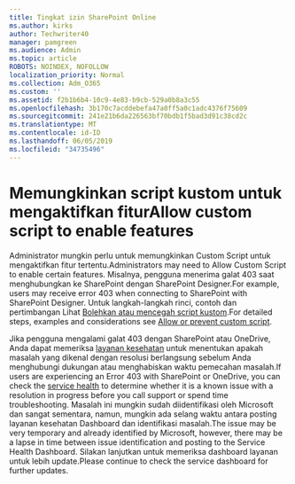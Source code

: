 ```yaml
---
title: Tingkat izin SharePoint Online
ms.author: kirks
author: Techwriter40
manager: pamgreen
ms.audience: Admin
ms.topic: article
ROBOTS: NOINDEX, NOFOLLOW
localization_priority: Normal
ms.collection: Adm_O365
ms.custom: ''
ms.assetid: f2b1b6b4-10c9-4e83-b9cb-529a0b8a3c55
ms.openlocfilehash: 3b170c7acddebefa47a0ff5a0c1adc4376f75609
ms.sourcegitcommit: 241e21b6da226563bf70bdb1f5bad3d91c38cd2c
ms.translationtype: MT
ms.contentlocale: id-ID
ms.lasthandoff: 06/05/2019
ms.locfileid: "34735496"
---
```

# <a name="allow-custom-script-to-enable-features"></a><span data-ttu-id="93f27-102">Memungkinkan script kustom untuk mengaktifkan fitur</span><span class="sxs-lookup"><span data-stu-id="93f27-102">Allow custom script to enable features</span></span>

<span data-ttu-id="93f27-103">Administrator mungkin perlu untuk memungkinkan Custom Script untuk mengaktifkan fitur tertentu.</span><span class="sxs-lookup"><span data-stu-id="93f27-103">Administrators may need to Allow Custom Script to enable certain features.</span></span> <span data-ttu-id="93f27-104">Misalnya, pengguna menerima galat 403 saat menghubungkan ke SharePoint dengan SharePoint Designer.</span><span class="sxs-lookup"><span data-stu-id="93f27-104">For example, users may receive error 403 when connecting to SharePoint with SharePoint Designer.</span></span> <span data-ttu-id="93f27-105">Untuk langkah-langkah rinci, contoh dan pertimbangan Lihat [Bolehkan atau mencegah script kustom](https://docs.microsoft.com/en-us/sharepoint/allow-or-prevent-custom-script).</span><span class="sxs-lookup"><span data-stu-id="93f27-105">For detailed steps, examples and considerations see [Allow or prevent custom script](https://docs.microsoft.com/en-us/sharepoint/allow-or-prevent-custom-script).</span></span>

<span data-ttu-id="93f27-106">Jika pengguna mengalami galat 403 dengan SharePoint atau OneDrive, Anda dapat memeriksa [layanan kesehatan](https://admin.microsoft.com/AdminPortal/Home#/servicehealth) untuk menentukan apakah masalah yang dikenal dengan resolusi berlangsung sebelum Anda menghubungi dukungan atau menghabiskan waktu pemecahan masalah.</span><span class="sxs-lookup"><span data-stu-id="93f27-106">If users are experiencing an Error 403 with SharePoint or OneDrive, you can check the [service health](https://admin.microsoft.com/AdminPortal/Home#/servicehealth)  to determine whether it is a known issue with a resolution in progress before you call support or spend time troubleshooting.</span></span> <span data-ttu-id="93f27-107">Masalah ini mungkin sudah diidentifikasi oleh Microsoft dan sangat sementara, namun, mungkin ada selang waktu antara posting layanan kesehatan Dashboard dan identifikasi masalah.</span><span class="sxs-lookup"><span data-stu-id="93f27-107">The issue may be very temporary and already identified by Microsoft, however, there may be a lapse in time between issue identification and posting to the Service Health Dashboard.</span></span> <span data-ttu-id="93f27-108">Silakan lanjutkan untuk memeriksa dashboard layanan untuk lebih update.</span><span class="sxs-lookup"><span data-stu-id="93f27-108">Please continue to check the service dashboard for further updates.</span></span>

